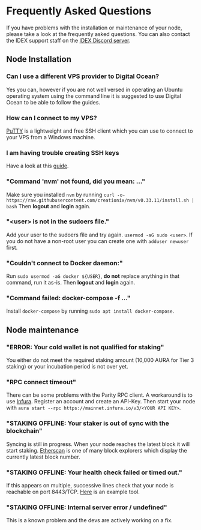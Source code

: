 # Frequently Asked Questions
If you have problems with the installation or maintenance of your node, please take a look at the frequently asked questions. You can also contact the IDEX support staff on the [IDEX Discord server](https://discord.gg/tQa9CAB).

## Node Installation

### Can I use a different VPS provider to Digital Ocean?
Yes you can, however if you are not well versed in operating an Ubuntu operating system using the command line it is suggested to use Digital Ocean to be able to follow the guides.

### How can I connect to my VPS?
[PuTTY](https://www.putty.org/) is a lightweight and free SSH client which you can use to connect to your VPS from a Windows machine.

### I am having trouble creating SSH keys
Have a look at this [guide](https://www.digitalocean.com/community/tutorials/how-to-create-ssh-keys-with-putty-to-connect-to-a-vps).

### "Command 'nvm' not found, did you mean: ..."
Make sure you installed `nvm` by running
`curl -o- https://raw.githubusercontent.com/creationix/nvm/v0.33.11/install.sh | bash`
Then **logout** and **login** again.

### "\<user\> is not in the sudoers file."
Add your user to the sudoers file and try again. `usermod -aG sudo <user>`. If you do not have a non-root user you can create one with `adduser newuser` first.

### "Couldn't connect to Docker daemon:"
Run `sudo usermod -aG docker ${USER}`, **do not** replace anything in that command, run it as-is. Then **logout** and **login** again.

### "Command failed: docker-compose -f  ..."
Install `docker-compose` by running `sudo apt install docker-compose`. 
	
## Node maintenance

### "ERROR: Your cold wallet is not qualified for staking"
You either do not meet the required staking amount (10,000 AURA for Tier 3 staking) or your incubation period is not over yet.

### "RPC connect timeout"
There can be some problems with the Parity RPC client. A workaround is to use [Infura](https://infura.io/). Register an account and create an API-Key. Then start your node with 
`aura start --rpc https://mainnet.infura.io/v3/<YOUR API KEY>`.

### "STAKING OFFLINE: Your staker is out of sync with the blockchain"
Syncing is still in progress. When your node reaches the latest block it will start staking. [Etherscan](https://etherscan.io/) is one of many block explorers which display the currently latest block number.

### "STAKING OFFLINE: Your health check failed or timed out."
If this appears on multiple, successive lines check that your node is reachable on port 8443/TCP. [Here](https://www.yougetsignal.com/tools/open-ports/) is an example tool.

### "STAKING OFFLINE: Internal server error / undefined"
This is a known problem and the devs are actively working on a fix. 

